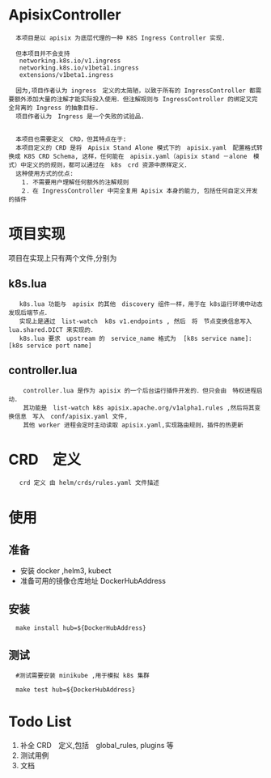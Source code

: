 # ApisixController
```text
  本项目是以 apisix 为底层代理的一种 K8S Ingress Controller 实现.

  但本项目并不会支持
   networking.k8s.io/v1.ingress
   networking.k8s.io/v1beta1.ingress
   extensions/v1beta1.ingress
   
  因为,项目作者认为 ingress　定义的太简陋，以致于所有的 IngressController 都需要额外添加大量的注解才能实际投入使用．但注解规则与 IngressController 的绑定又完全背离的 Ingress 的抽象目标.
  项目作者认为　Ingress 是一个失败的试验品. 
  

  本项目也需要定义　CRD，但其特点在于:
  本项目定义的 CRD 是将　Apisix Stand Alone 模式下的　apisix.yaml　配置格式转换成 K8S CRD Schema, 这样，任何能在　apisix.yaml（apisix stand －alone　模式）中定义的的规则，都可以通过在　k8s　crd 资源中原样定义．
  这种使用方式的优点:
  　1. 不需要用户理解任何额外的注解规则
　　２．在 IngressController 中完全复用 Apisix 本身的能力, 包括任何自定义开发的插件
```
# 项目实现
  
  项目在实现上只有两个文件,分别为

  ## k8s.lua
  ```text
     k8s.lua 功能与　apisix 的其他　discovery 组件一样，用于在 k8s运行环境中动态发现后端节点．
     实现上是通过　list-watch  k8s v1.endpoints , 然后　将　节点变换信息写入  lua.shared.DICT 来实现的．
     k8s.lua 要求　upstream 的　service_name 格式为  [k8s service name]:[k8s service port name]
  ```

  ## controller.lua
 ```text
     controller.lua 是作为 apisix 的一个后台运行插件开发的．但只会由　特权进程启动．
     其功能是　list-watch k8s apisix.apache.org/v1alpha1.rules ,然后将其变换信息　写入　conf/apisix.yaml 文件,
     其他 worker 进程会定时主动读取 apisix.yaml,实现路由规则，插件的热更新
  ```

# CRD　定义
 ```text
    crd 定义 由 helm/crds/rules.yaml 文件描述
 ```

# 使用
  ## 准备
   + 安装 docker ,helm3, kubect
   + 准备可用的镜像仓库地址 DockerHubAddress

  ## 安装
  ```shell
    make install hub=${DockerHubAddress}
  ```
  ## 测试
  ```shell
    #测试需要安装 minikube ,用于模拟 k8s 集群
    
    make test hub=${DockerHubAddress}
  ```
 
# Todo List

1. 补全 CRD　定义,包括　global_rules, plugins 等
2. 测试用例
3. 文档
